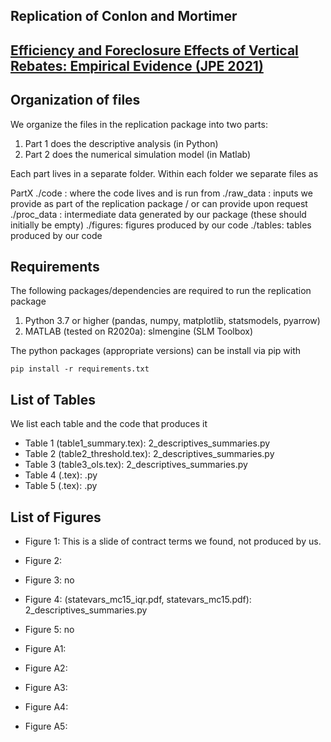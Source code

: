 ## Replication of Conlon and Mortimer
## [Efficiency and Foreclosure Effects of Vertical Rebates: Empirical Evidence (JPE 2021)](https://www.journals.uchicago.edu/doi/10.1086/716563)

## Organization of files

We organize the files in the replication package into two parts:
1. Part 1 does the descriptive analysis (in Python)
2. Part 2 does the numerical simulation model (in Matlab)

Each part lives in a separate folder. Within each folder we separate files as

PartX
./code : where the code lives and is run from
./raw_data : inputs we provide as part of the replication package / or can provide upon request
./proc_data : intermediate data generated by our package (these should initially be empty)
./figures: figures produced by our code
./tables: tables produced by our code


## Requirements

The following packages/dependencies are required to run the replication package
1. Python 3.7 or higher (pandas, numpy, matplotlib, statsmodels, pyarrow)
2. MATLAB (tested on R2020a): slmengine (SLM Toolbox)

The python packages (appropriate versions) can be install via pip with 

```pip install -r requirements.txt ```


## List of Tables
We list each table and the code that produces it

- Table 1 (table1_summary.tex): 2_descriptives_summaries.py
- Table 2 (table2_threshold.tex): 2_descriptives_summaries.py
- Table 3 (table3_ols.tex): 2_descriptives_summaries.py
- Table 4 (.tex):  .py
- Table 5 (.tex): .py


## List of Figures
- Figure 1: This is a slide of contract terms we found, not produced by us.
- Figure 2: 
- Figure 3: no
- Figure 4: (statevars_mc15_iqr.pdf, statevars_mc15.pdf): 2_descriptives_summaries.py
- Figure 5: no

- Figure A1: 
- Figure A2:
- Figure A3:
- Figure A4:
- Figure A5:



